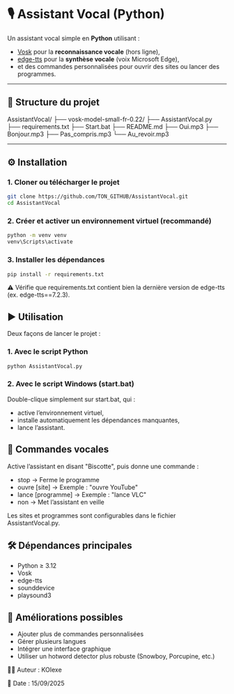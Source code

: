 # 🎙️ Assistant Vocal (Python)

Un assistant vocal simple en **Python** utilisant :
- [Vosk](https://alphacephei.com/vosk/) pour la **reconnaissance vocale** (hors ligne),
- [edge-tts](https://github.com/rany2/edge-tts) pour la **synthèse vocale** (voix Microsoft Edge),
- et des commandes personnalisées pour ouvrir des sites ou lancer des programmes.

---

## 📂 Structure du projet

AssistantVocal/
  ├── vosk-model-small-fr-0.22/
  ├── AssistantVocal.py
  ├── requirements.txt
  ├── Start.bat
  ├── README.md
  ├── Oui.mp3
  ├── Bonjour.mp3
  ├── Pas_compris.mp3
  └── Au_revoir.mp3

---

## ⚙️ Installation

### 1. Cloner ou télécharger le projet
```bash
git clone https://github.com/TON_GITHUB/AssistantVocal.git
cd AssistantVocal
```

### 2. Créer et activer un environnement virtuel (recommandé)
```bash
python -m venv venv
venv\Scripts\activate
```

### 3. Installer les dépendances
```bash
pip install -r requirements.txt
```
⚠️ Vérifie que requirements.txt contient bien la dernière version de edge-tts (ex. edge-tts==7.2.3).

## ▶️ Utilisation
Deux façons de lancer le projet :

### 1. Avec le script Python
```bash
python AssistantVocal.py
```
### 2. Avec le script Windows (start.bat)
Double-clique simplement sur start.bat, qui :
* active l’environnement virtuel,
* installe automatiquement les dépendances manquantes,
* lance l’assistant.

## 🎤 Commandes vocales
Active l’assistant en disant "Biscotte", puis donne une commande :
* stop → Ferme le programme
* ouvre [site] → Exemple : "ouvre YouTube"
* lance [programme] → Exemple : "lance VLC"
* non → Met l’assistant en veille

Les sites et programmes sont configurables dans le fichier AssistantVocal.py.

## 🛠️ Dépendances principales
* Python ≥ 3.12
* Vosk
* edge-tts
* sounddevice
* playsound3

## 🚀 Améliorations possibles
* Ajouter plus de commandes personnalisées
* Gérer plusieurs langues
* Intégrer une interface graphique
* Utiliser un hotword detector plus robuste (Snowboy, Porcupine, etc.)

👨‍💻 Auteur : KOIexe

📅 Date : 15/09/2025

